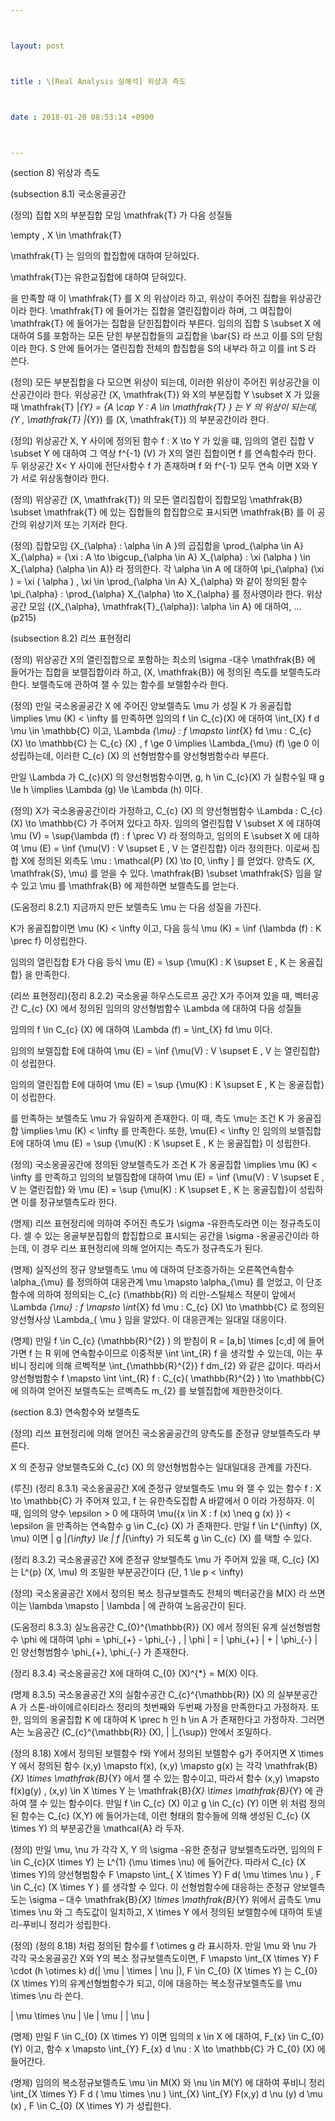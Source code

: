 ```yaml
---



layout: post



title : \[Real Analysis 실해석] 위상과 측도



date : 2018-01-20 08:53:14 +0900



---
```


(section 8) 위상과 측도

(subsection 8.1) 국소옹골공간

(정의) 집합 X의 부분집합 모임 \mathfrak{T} 가 다음 성질들

\empty , X \in \mathfrak{T}

\mathfrak{T} 는 임의의 합집합에 대하여 닫혀있다.

\mathfrak{T}는 유한교집합에 대하여 닫혀있다.

을 만족할 때 이 \mathfrak{T} 를 X 의 위상이라 하고, 위상이 주어진 집합을 위상공간이라 한다. \mathfrak{T} 에 들어가는 집합을 열린집합이라 하며, 그 여집합이 \mathfrak{T} 에 들어가는 집합을 닫힌집합이라 부른다. 임의의 집합 S \subset X 에 대하여 S를 포함하는 모든 닫힌 부분집합들의 교집합을 \bar{S} 라 쓰고 이를 S의 닫힘이라 한다. S 안에 들어가는 열린집합 전체의 합집합을 S의 내부라 하고 이를 int S 라 쓴다.

(정의) 모든 부분집합을 다 모으면 위상이 되는데, 이러한 위상이 주어진 위상공간을 이산공간이라 한다. 위상공간 (X, \mathfrak{T}) 와 X의 부분집합 Y \subset X 가 있을 때 \mathfrak{T} |_{Y} = {A \cap Y : A \in \mathfrak{T} } 는 Y 의 위상이 되는데, (Y , \mathfrak{T} |_{Y}) 를 (X, \mathfrak{T}) 의 부분공간이라 한다.

(정의) 위상공간 X, Y 사이에 정의된 함수 f : X \to Y 가 있을 떄, 임의의 열린 집합 V \subset Y 에 대하여 그 역상 f^{-1} (V) 가 X의 열린 집합이면 f 를 연속함수라 한다. 두 위상공간 X< Y 사이에 전단사함수 f 가 존재하며 f 와 f^{-1} 모두 연속 이면 X와 Y가 서로 위상동형이라 한다.

(정의) 위상공간 (X, \mathfrak{T}) 의 모든 열리집합이 집합모임 \mathfrak{B} \subset \mathfrak{T} 에 있는 집합들의 합집합으로 표시되면 \mathfrak{B} 를 이 공간의 위상기저 또는 기저라 한다.

(정의) 집합모임 {X_{\alpha} : \alpha \in A }의 곱집합을 \prod_{\alpha \in A} X_{\alpha} = {\xi : A \to \bigcup_{\alpha \in A} X_{\alpha} : \xi (\alpha ) \in X_{\alpha} (\alpha \in A)} 라 정의한다. 각 \alpha \in A 에 대하여 \pi_{\alpha} (\xi ) = \xi ( \alpha ) , \xi \in \prod_{\alpha \in A} X_{\alpha} 와 같이 정의된 함수 \pi_{\alpha} : \prod_{\alpha} X_{\alpha} \to X_{\alpha} 를 정사영이라 한다. 위상공간 모임 {(X_{\alpha}, \mathfrak{T}_{\alpha}): \alpha \in A} 에 대하여, …(p215)

(subsection 8.2) 리쓰 표현정리

(정의) 위상공간 X의 열린집합으로 포함하는 최소의 \sigma -대수 \mathfrak{B} 에 들어가는 집합을 보렐집합이라 하고, (X, \mathfrak{B}) 에 정의된 측도를 보렐측도라 한다. 보렐측도에 관하여 잴 수 있는 함수를 보렐함수라 한다. 

(정의) 만일 국소옹골공간 X 에 주어진 양보렐측도 \mu 가 성질 K 가 옹골집합 \implies \mu (K) < \infty 를 만족하면 임의의 f \in C_{c}(X) 에 대하여 \int_{X} f d \mu \in \mathbb{C} 이고, \Lambda _{\mu} : f \mapsto \int_{X} fd \mu : C_{c} (X) \to \mathbb{C} 는 C_{c} (X) , f \ge 0 \implies \Lambda_{\mu} (f) \ge 0 이 성립하는데, 이러한 C_{c} (X) 의 선형범함수를 양선형범함수라 부른다.

만일 \Lambda 가 C_{c}(X) 의 양선형범함수이면, g, h \in C_{c}(X) 가 실함수일 때 g \le h \implies \Lambda (g) \le \Lambda (h) 이다.

(정의) X가 국소옹골공간이라 가정하고, C_{c} (X) 의 양선형범함수 \Lambda : C_{c} (X) \to \mathbb{C} 가 주어져 있다고 하자. 임의의 열린집합 V \subset X 에 대하여 \mu (V) = \sup{\lambda (f) : f \prec V} 라 정의하고, 임의의 E \subset X 에 대하여 \mu (E) = \inf {\mu(V) : V \supset E , V 는 열린집합} 이라 정의한다. 이로써 집합 X에 정의된 외측도 \mu : \mathcal{P} (X) \to [0, \infty ] 를 얻었다. 양측도 (X, \mathfrak{S}, \mu) 를 얻을 수 있다. \mathfrak{B} \subset \mathfrak{S} 임을 알 수 있고 \mu 를 \mathfrak{B} 에 제한하면 보렐측도를 얻는다.

(도움정리 8.2.1) 지금까지 만든 보렐측도 \mu 는 다음 성질을 가진다.

K가 옹골집합이면 \mu (K) < \infty 이고, 다음 등식 \mu (K) = \inf {\lambda (f) : K \prec f} 이성립한다.

임의의 열린집합 E가 다음 등식 \mu (E) = \sup {\mu(K) : K \supset E , K 는 옹골집합} 을 만족한다.

(리쓰 표현정리)(정리 8.2.2) 국소옹골 하우스도르프 공간 X가 주어져 있을 때, 벡터공간 C_{c} (X) 에서 정의된 임의의 양선형범함수 \Lambda 에 대하여 다음 성질들

임의의 f \in C_{c} (X) 에 대하여 \Lambda (f) = \int_{X} fd \mu 이다.

임의의 보렐집합 E에 대하여 \mu (E) = \inf {\mu(V) : V \supset E , V 는 열린집합} 이 성립한다.

임의의 열린집합 E에 대하여 \mu (E) = \sup {\mu(K) : K \supset E , K 는 옹골집합} 이 성립한다.

를 만족하는 보렐측도 \mu 가 유일하게 존재한다. 이 때, 측도 \mu는 조건 K 가 옹골집합 \implies \mu (K) < \infty 를 만족한다. 또한, \mu(E) < \infty 인 임의의 보렐집합 E에 대하여 \mu (E) = \sup {\mu(K) : K \supset E , K 는 옹골집합} 이 성립한다.

(정의) 국소옹골공간에 정의된 양보렐측도가 조건 K 가 옹골집합 \implies \mu (K) < \infty 를 만족하고 임의의 보렐집합에 대하여 \mu (E) = \inf {\mu(V) : V \supset E , V 는 열린집합} 와 \mu (E) = \sup {\mu(K) : K \supset E , K 는 옹골집합}이 성립하면 이를 정규보렐측도라 한다.

(명제) 리쓰 표현정리에 의하여 주어진 측도가 \sigma -유한측도라면 이는 정규측도이다. 셀 수 있는 옹골부분집합의 합집합으로 표시되는 공간을 \sigma -옹골공간이라 하는데, 이 경우 리쓰 표현정리에 의해 얻어지는 측도가 정규측도가 된다.

(명제) 실직선의 정규 양보렐측도 \mu 에 대하여 단조증가하는 오른쪽연속함수 \alpha_{\mu} 를 정의하여 대응관계 \mu \mapsto \alpha_{\mu} 를 얻었고, 이 단조함수에 의하여 정의되는 C_{c} (\mathbb{R}) 의 리만-스틸체스 적분이 앞에서 \Lambda _{\mu} : f \mapsto \int_{X} fd \mu : C_{c} (X) \to \mathbb{C} 로 정의된 양선형사상 \Lambda_{ \mu } 임을 알았다. 이 대응관계는 일대일 대응이다.

(명제) 만일 f \in C_{c} (\mathbb{R}^{2} ) 의 받침이 R = [a,b] \times [c,d] 에 들어가면 f 는 R 위에 연속함수이므로 이중적분 \int \int_{R} f 을 생각할 수 있는데, 이는 푸비니 정리에 의해 르벡적분 \int_{\mathbb{R}^{2}} f dm_{2} 와 같은 값이다. 따라서 양선형범함수 f \mapsto \int \int_{R} f : C_{c}( \mathbb{R}^{2} ) \to \mathbb{C} 에 의하여 얻어진 보렐측도는 르벡측도 m_{2} 를 보렐집합에 제한한것이다.

(section 8.3) 연속함수와 보렐측도

(정의) 리쓰 표현정리에 의해 얻어진 국소옹골공간의 양측도를 준정규 양보렐측도라 부른다.

X 의 준정규 양보렐측도와 C_{c} (X) 의 양선형범함수는 일대일대응 관계를 가진다.

(루진) (정리 8.3.1) 국소옹골공간 X에 준정규 양보렐측도 \mu 와 잴 수 있는 함수 f : X \to \mathbb{C} 가 주어져 있고, f 는 유한측도집합 A 바깥에서 0 이라 가정하자. 이 때, 임의의 양수 \epsilon > 0 에 대하여 \mu({x \in X : f (x) \neq g (x) }) < \epsilon 을 만족하는 연속함수 g \in C_{c} (X) 가 존재한다. 만일 f \in L^{\infty} (X, \mu) 이면 \| g \|_{\infty} \le \| f \|_{\infty} 가 되도록 g \in C_{c} (X) 를 택할 수 있다.

(정리 8.3.2) 국소옹골공간 X에 준정규 양보렐측도 \mu 가 주어져 있을 때, C_{c} (X) 는 L^{p} (X, \mu) 의 조밀한 부분공간이다 (단, 1 \le p < \infty)

(정의) 국소옹골공간 X에서 정의된 복소 정규보렐측도 전체의 벡터공간을 M(X) 라 쓰면 이는 \lambda \mapsto \| \lambda \| 에 관하여 노음공간이 된다.

(도움정리 8.3.3) 실노음공간 C_{0}^{\mathbb{R}} (X) 에서 정의된 유계 실선형범함수 \phi 에 대하여 \phi = \phi_{+} - \phi_{-} , \| \phi \| = \| \phi_{+} \| + \| \phi_{-} \| 인 양선형범함수  \phi_{+}, \phi_{-} 가 존재한다.

(정리 8.3.4) 국소옹골공간 X에 대하여 C_{0} (X)^{*} = M(X) 이다.

(명제 8.3.5) 국소옹골공간 X의 실함수공간 C_{c}^{\mathbb{R}} (X) 의 실부분공간 A 가 스톤-바이에르쉬티라스 정리의 첫번째와 두번째 가정을 만족한다고 가정하자. 또한, 임의의 옹골집합 K 에 대하여 K \prec h 인 h \in A 가 존재한다고 가정하자. 그러면 A는 노음공간 (C_{c}^{\mathbb{R}} (X), \| \|_{\sup}) 안에서 조밀하다.

(정의 8.18) X에서 정의된 보렐함수 f와 Y에서 정의된 보렐함수 g가 주어지면 X \times Y 에서 정의된 함수 (x,y) \mapsto f(x), (x,y) \mapsto g(x) 는 각각 \mathfrak{B}_{X} \times \mathfrak{B}_{Y} 에서 잴 수 있는 함수이고, 따라서 함수 (x,y) \mapsto f(x)g(y) , (x,y) \in X \times Y 는 \mathfrak{B}_{X} \times \mathfrak{B}_{Y} 에 관하여 잴 수 있는 함수이다.  만일 f \in C_{c} (X) 이고 g \in C_{c} (Y) 이면 위 처럼 정의된 함수는 C_{c} (X,Y) 에 들어가는데, 이런 형태의 함수들에 의해 생성된 C_{c} (X \times Y) 의 부분공간을 \mathcal{A} 라 두자. 

(정의) 만일 \mu, \nu 가 각각 X, Y 의 \sigma -유한 준정규 양보렐측도라면, 임의의 F \in C_{c}(X \times Y) 는 L^{1} (\mu \times \nu) 에 들어간다. 따라서 C_{c} (X \times Y)의 양선형범함수 F \mapsto \int_{ X \times Y} F d( \mu \times \nu ) , F \in C_{c} (X \times Y ) 를 생각할 수 있다. 이 선형범함수에 대응하는 준정규 양보렐측도는 \sigma – 대수 \mathfrak{B}_{X} \times \mathfrak{B}_{Y} 위에서 곱측도 \mu \times \nu 와 그 측도값이 일치하고, X \times Y 에서 정의된 보렐함수에 대하여 토넬리-푸비니 정리가 성립한다.

(정의) (정의 8.18) 처럼 정의된 함수를 f \otimes g 라 표시하자. 만일 \mu 와 \nu 가 각각 국소옹골공간 X와 Y의 복소 정규보렐측도이면, F \mapsto \int_{X \times Y} F \cdot (h \otimes k) d(| \mu | \times | \nu |), F \in C_{0} (X \times Y) 는 C_{0} (X \times Y)의 유계선형범함수가 되고, 이에 대응하는 복소정규보렐측도를 \mu \times \nu 라 쓴다. 

\| \mu \times \nu \| \le \| \mu \| \| \nu \| 

(명제) 만일 F \in C_{0} (X \times Y) 이면 임의의 x \in X 에 대하여, F_{x} \in C_{0} (Y) 이고, 함수 x \mapsto \int_{Y} F_{x} d \nu : X \to \mathbb{C} 가 C_{0} (X) 에 들어간다.

(명제) 임의의 복소정규보렐측도 \mu \in M(X) 와 \nu \in M(Y) 에 대하여 푸비니 정리 \int_{X \times Y} F d ( \mu \times \nu ) \int_{X} \int_{Y} F(x,y) d \nu (y) d \mu (x) , F \in C_{0} (X \times Y) 가 성립한다.

